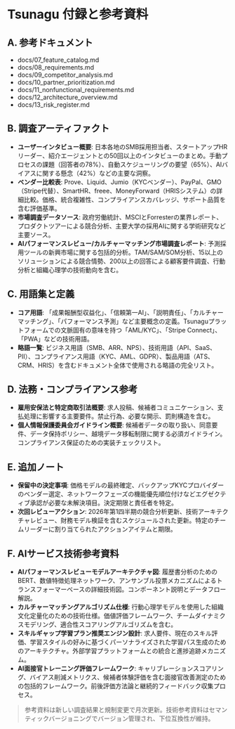 # Tsunagu 付録と参考資料

## A. 参考ドキュメント
- docs/07_feature_catalog.md
- docs/08_requirements.md
- docs/09_competitor_analysis.md
- docs/10_partner_prioritization.md
- docs/11_nonfunctional_requirements.md
- docs/12_architecture_overview.md
- docs/13_risk_register.md

## B. 調査アーティファクト
- **ユーザーインタビュー概要**: 日本各地のSMB採用担当者、スタートアップHRリーダー、紹介エージェントとの50回以上のインタビューのまとめ。手動プロセスの課題（回答者の78%）、自動スケジューリングの要望（65%）、AIバイアスに関する懸念（42%）などの主要な洞察。
- **ベンダー比較表**: Prove、Liquid、Jumio（KYCベンダー）、PayPal、GMO（Stripe代替）、SmartHR、freee、MoneyForward（HRISシステム）の詳細比較。価格、統合複雑性、コンプライアンスカバレッジ、サポート品質を含む評価基準。
- **市場調査データソース**: 政府労働統計、MSCIとForresterの業界レポート、プロダクトツアーによる競合分析、主要大学の採用AIに関する学術研究など主要ソース。
- **AIパフォーマンスレビュー/カルチャーマッチング市場調査レポート**: 予測採用ツールの新興市場に関する包括的分析。TAM/SAM/SOM分析、15以上のソリューションによる競合情勢、200以上の回答による顧客要件調査、行動分析と組織心理学の技術動向を含む。

## C. 用語集と定義
- **コア用語**: 「成果報酬型収益化」、「信頼第一AI」、「説明責任」、「カルチャーマッチング」、「パフォーマンス予測」など主要概念の定義。Tsunaguプラットフォームでの文脈固有の意味を持つ「AML/KYC」、「Stripe Connect」、「PWA」などの技術用語。
- **略語一覧**: ビジネス用語（SMB、ARR、NPS）、技術用語（API、SaaS、PII）、コンプライアンス用語（KYC、AML、GDPR）、製品用語（ATS、CRM、HRIS）を含むドキュメント全体で使用される略語の完全リスト。

## D. 法務・コンプライアンス参考
- **雇用安保法と特定商取引法概要**: 求人投稿、候補者コミュニケーション、支払処理に影響する主要要件。禁止行為、必要な開示、罰則構造を含む。
- **個人情報保護委員会ガイドライン概要**: 候補者データの取り扱い、同意要件、データ保持ポリシー、越境データ移転制限に関する必須ガイドライン。コンプライアンス保証のための実装チェックリスト。

## E. 追加ノート
- **保留中の決定事項**: 価格モデルの最終確定、バックアップKYCプロバイダーのベンダー選定、ネットワークフェーズの機能優先順位付けなどエグゼクティブ承認が必要な未解決項目。決定期限と責任者を特定。
- **次回レビューアクション**: 2026年第1四半期の競合分析更新、技術アーキテクチャレビュー、財務モデル検証を含むスケジュールされた更新。特定のチームリーダーに割り当てられたアクションアイテムと期限。

## F. AIサービス技術参考資料
- **AIパフォーマンスレビューモデルアーキテクチャ図**: 履歴書分析のためのBERT、数値特徴処理ネットワーク、アンサンブル投票メカニズムによるトランスフォーマーベースの詳細技術図。コンポーネント説明とデータフロー解説。
- **カルチャーマッチングアルゴリズム仕様**: 行動心理学モデルを使用した組織文化定量化のための技術仕様。価値評価フレームワーク、チームダイナミクスモデリング、適合性スコアリングアルゴリズムを含む。
- **スキルギャップ学習プラン推奨エンジン設計**: 求人要件、現在のスキル評価、学習スタイルの好みに基づくパーソナライズされた学習パス生成のためのアーキテクチャ。外部学習プラットフォームとの統合と進捗追跡メカニズム。
- **AI面接官トレーニング評価フレームワーク**: キャリブレーションスコアリング、バイアス削減メトリクス、候補者体験評価を含む面接官改善測定のための包括的フレームワーク。前後評価方法論と継続的フィードバック収集プロセス。

> 参考資料は新しい調査結果と規制変更で月次更新。技術参考資料はセマンティックバージョニングでバージョン管理され、下位互換性が維持。